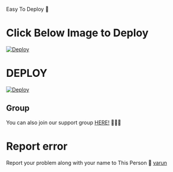 













Easy To Deploy 🤗

# Click Below Image to Deploy
[![Deploy](https://telegra.ph/file/9d337b3414bbf8e39ba79.jpg)](https://heroku.com/deploy?template=https://github.com/varun0521/SongPlayRoBot.git)
# DEPLOY
[![Deploy](https://www.herokucdn.com/deploy/button.svg)](https://heroku.com/deploy?template=https://github.com/varun0521/SongPlayRoBot.git)

## Group
You can also join our support group [HERE!](https://t.me/angoor6969) 👨🏻‍💻

# Report error
Report your problem along with your name to This Person 📲 [varun](https://t.me/angoor6969)



